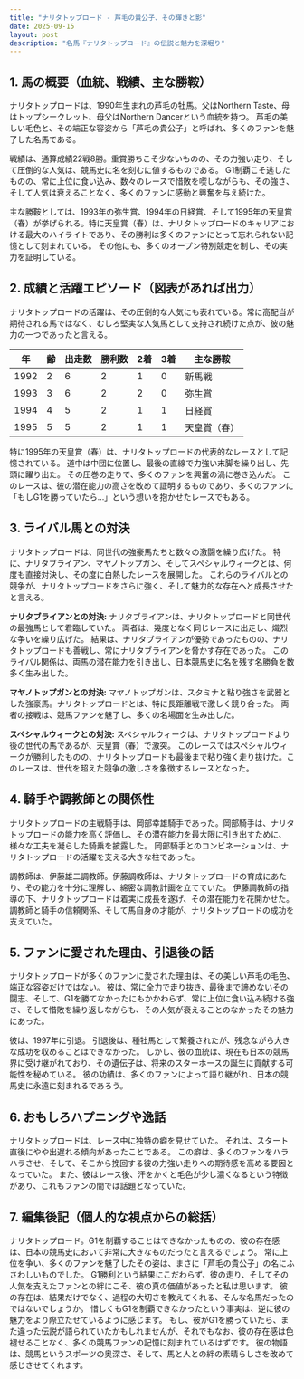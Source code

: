 ```yaml
---
title: "ナリタトップロード - 芦毛の貴公子、その輝きと影"
date: 2025-09-15
layout: post
description: "名馬『ナリタトップロード』の伝説と魅力を深堀り"
---
```


## 1. 馬の概要（血統、戦績、主な勝鞍）

ナリタトップロードは、1990年生まれの芦毛の牡馬。父はNorthern Taste、母はトップシークレット、母父はNorthern Dancerという血統を持つ。  芦毛の美しい毛色と、その端正な容姿から「芦毛の貴公子」と呼ばれ、多くのファンを魅了した名馬である。

戦績は、通算成績22戦8勝。重賞勝ちこそ少ないものの、その力強い走り、そして圧倒的な人気は、競馬史に名を刻むに値するものである。  G1制覇こそ逃したものの、常に上位に食い込み、数々のレースで惜敗を喫しながらも、その強さ、そして人気は衰えることなく、多くのファンに感動と興奮を与え続けた。

主な勝鞍としては、1993年の弥生賞、1994年の日経賞、そして1995年の天皇賞（春）が挙げられる。特に天皇賞（春）は、ナリタトップロードのキャリアにおける最大のハイライトであり、その勝利は多くのファンにとって忘れられない記憶として刻まれている。  その他にも、多くのオープン特別競走を制し、その実力を証明している。


## 2. 成績と活躍エピソード（図表があれば出力）

ナリタトップロードの活躍は、その圧倒的な人気にも表れている。常に高配当が期待される馬ではなく、むしろ堅実な人気馬として支持され続けた点が、彼の魅力の一つであったと言える。

| 年 | 齢 | 出走数 | 勝利数 | 2着 | 3着 | 主な勝鞍 |
|---|---|---|---|---|---|---|
| 1992 | 2 | 6 | 2 | 1 | 0 | 新馬戦 |
| 1993 | 3 | 6 | 2 | 2 | 0 | 弥生賞 |
| 1994 | 4 | 5 | 2 | 1 | 1 | 日経賞 |
| 1995 | 5 | 5 | 2 | 1 | 1 | 天皇賞（春） |

特に1995年の天皇賞（春）は、ナリタトップロードの代表的なレースとして記憶されている。  道中は中団に位置し、最後の直線で力強い末脚を繰り出し、先頭に躍り出た。  その圧巻の走りで、多くのファンを興奮の渦に巻き込んだ。  このレースは、彼の潜在能力の高さを改めて証明するものであり、多くのファンに「もしG1を勝っていたら…」という想いを抱かせたレースでもある。


## 3. ライバル馬との対決

ナリタトップロードは、同世代の強豪馬たちと数々の激闘を繰り広げた。  特に、ナリタブライアン、マヤノトップガン、そしてスペシャルウィークとは、何度も直接対決し、その度に白熱したレースを展開した。  これらのライバルとの競争が、ナリタトップロードをさらに強く、そして魅力的な存在へと成長させたと言える。

**ナリタブライアンとの対決:**  ナリタブライアンは、ナリタトップロードと同世代の最強馬として君臨していた。  両者は、幾度となく同じレースに出走し、熾烈な争いを繰り広げた。  結果は、ナリタブライアンが優勢であったものの、ナリタトップロードも善戦し、常にナリタブライアンを脅かす存在であった。  このライバル関係は、両馬の潜在能力を引き出し、日本競馬史に名を残す名勝負を数多く生み出した。

**マヤノトップガンとの対決:** マヤノトップガンは、スタミナと粘り強さを武器とした強豪馬。ナリタトップロードとは、特に長距離戦で激しく競り合った。  両者の接戦は、競馬ファンを魅了し、多くの名場面を生み出した。

**スペシャルウィークとの対決:** スペシャルウィークは、ナリタトップロードより後の世代の馬であるが、天皇賞（春）で激突。  このレースではスペシャルウィークが勝利したものの、ナリタトップロードも最後まで粘り強く走り抜けた。このレースは、世代を超えた競争の激しさを象徴するレースとなった。


## 4. 騎手や調教師との関係性

ナリタトップロードの主戦騎手は、岡部幸雄騎手であった。岡部騎手は、ナリタトップロードの能力を高く評価し、その潜在能力を最大限に引き出すために、様々な工夫を凝らした騎乗を披露した。  岡部騎手とのコンビネーションは、ナリタトップロードの活躍を支える大きな柱であった。

調教師は、伊藤雄二調教師。伊藤調教師は、ナリタトップロードの育成にあたり、その能力を十分に理解し、綿密な調教計画を立てていた。  伊藤調教師の指導の下、ナリタトップロードは着実に成長を遂げ、その潜在能力を花開かせた。  調教師と騎手の信頼関係、そして馬自身の才能が、ナリタトップロードの成功を支えていた。


## 5. ファンに愛された理由、引退後の話

ナリタトップロードが多くのファンに愛された理由は、その美しい芦毛の毛色、端正な容姿だけではない。  彼は、常に全力で走り抜き、最後まで諦めないその闘志、そして、G1を勝てなかったにもかかわらず、常に上位に食い込み続ける強さ、そして惜敗を繰り返しながらも、その人気が衰えることのなかったその魅力にあった。

彼は、1997年に引退。  引退後は、種牡馬として繋養されたが、残念ながら大きな成功を収めることはできなかった。  しかし、彼の血統は、現在も日本の競馬界に受け継がれており、その遺伝子は、将来のスターホースの誕生に貢献する可能性を秘めている。  彼の功績は、多くのファンによって語り継がれ、日本の競馬史に永遠に刻まれるであろう。


## 6. おもしろハプニングや逸話

ナリタトップロードは、レース中に独特の癖を見せていた。  それは、スタート直後にやや出遅れる傾向があったことである。  この癖は、多くのファンをハラハラさせ、そして、そこから挽回する彼の力強い走りへの期待感を高める要因となっていた。  また、彼はレース後、汗をかくと毛色が少し濃くなるという特徴があり、これもファンの間では話題となっていた。


## 7. 編集後記（個人的な視点からの総括）

ナリタトップロード。G1を制覇することはできなかったものの、彼の存在感は、日本の競馬史において非常に大きなものだったと言えるでしょう。  常に上位を争い、多くのファンを魅了したその姿は、まさに「芦毛の貴公子」の名にふさわしいものでした。  G1勝利という結果にこだわらず、彼の走り、そしてその人気を支えたファンとの絆にこそ、彼の真の価値があったと私は思います。  彼の存在は、結果だけでなく、過程の大切さを教えてくれる、そんな名馬だったのではないでしょうか。  惜しくもG1を制覇できなかったという事実は、逆に彼の魅力をより際立たせているように感じます。  もし、彼がG1を勝っていたら、また違った伝説が語られていたかもしれませんが、それでもなお、彼の存在感は色褪せることなく、多くの競馬ファンの記憶に刻まれているはずです。  彼の物語は、競馬というスポーツの奥深さ、そして、馬と人との絆の素晴らしさを改めて感じさせてくれます。
